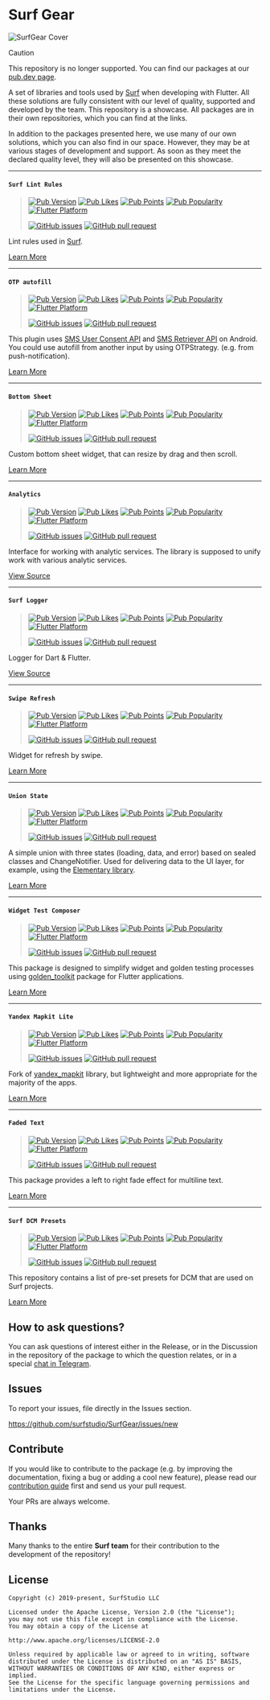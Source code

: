 # Surf Gear

![SurfGear Cover](https://i.ibb.co/k6d07BK/logo-surf-gear.png)
> [!CAUTION]
> This repository is no longer supported. You can find our packages at our [pub.dev page](https://pub.dev/publishers/surf.ru/packages).

A set of libraries and tools used by [Surf](https://surf.ru/) when developing with Flutter.
All these solutions are fully consistent with our level of quality, supported and developed by the team.
This repository is a showcase. All packages are in their own repositories, which you can find at the links.

In addition to the packages presented here, we use many of our own solutions, which you can also find in our space.
However, they may be at various stages of development and support.
As soon as they meet the declared quality level, they will also be presented on this showcase.

---

#### `Surf Lint Rules`

> [![Pub Version](https://img.shields.io/pub/v/surf_lint_rules?logo=dart&logoColor=white)](https://pub.dev/packages/surf_lint_rules/)
[![Pub Likes](https://badgen.net/pub/likes/surf_lint_rules?label=pub%20likes)](https://pub.dev/packages/surf_lint_rules/score)
[![Pub Points](https://badgen.net/pub/points/surf_lint_rules?label=pub%20points)](https://pub.dev/packages/surf_lint_rules/score)
[![Pub Popularity](https://badgen.net/pub/popularity/surf_lint_rules?label=pub%20popularity)](https://pub.dev/packages/surf_lint_rules/score)
[![Flutter Platform](https://badgen.net/pub/flutter-platform/surf_lint_rules)](https://pub.dev/packages/surf_lint_rules/)
>
> [![GitHub issues](https://img.shields.io/github/issues/surfstudio/flutter-surf-lint-rules)](https://github.com/surfstudio/flutter-surf-lint-rules/issues?q=is%3Aissue+is%3Aopen)
> [![GitHub pull request](https://img.shields.io/github/issues-pr/surfstudio/flutter-surf-lint-rules)](https://github.com/surfstudio/flutter-surf-lint-rules/pulls)


Lint rules used in [Surf](https://surf.ru).

[Learn More](https://github.com/surfstudio/flutter-surf-lint-rules)

---

#### `OTP autofill`

> [![Pub Version](https://img.shields.io/pub/v/otp_autofill?logo=dart&logoColor=white)](https://pub.dev/packages/otp_autofill/)
[![Pub Likes](https://badgen.net/pub/likes/otp_autofill?label=pub%20likes)](https://pub.dev/packages/otp_autofill/score)
[![Pub Points](https://badgen.net/pub/points/otp_autofill?label=pub%20points)](https://pub.dev/packages/otp_autofill/score)
[![Pub Popularity](https://badgen.net/pub/popularity/otp_autofill?label=pub%20popularity)](https://pub.dev/packages/otp_autofill/score)
[![Flutter Platform](https://badgen.net/pub/flutter-platform/otp_autofill)](https://pub.dev/packages/otp_autofill/)
>
> [![GitHub issues](https://img.shields.io/github/issues/surfstudio/flutter-otp-autofill)](https://github.com/surfstudio/flutter-otp-autofill/issues?q=is%3Aissue+is%3Aopen)
> [![GitHub pull request](https://img.shields.io/github/issues-pr/surfstudio/flutter-otp-autofill)](https://github.com/surfstudio/flutter-otp-autofill/pulls)

This plugin uses [SMS User Consent API](https://developers.google.com/identity/sms-retriever/user-consent/overview)
and [SMS Retriever API](https://developers.google.com/identity/sms-retriever/overview) on Android. You could use
autofill from another input by using OTPStrategy. (e.g. from push-notification).

[Learn More](https://github.com/surfstudio/flutter-otp-autofill)

---

#### `Bottom Sheet`

> [![Pub Version](https://img.shields.io/pub/v/bottom_sheet?logo=dart&logoColor=white)](https://pub.dev/packages/bottom_sheet/)
[![Pub Likes](https://badgen.net/pub/likes/bottom_sheet?label=pub%20likes)](https://pub.dev/packages/bottom_sheet/score)
[![Pub Points](https://badgen.net/pub/points/bottom_sheet?label=pub%20points)](https://pub.dev/packages/bottom_sheet/score)
[![Pub Popularity](https://badgen.net/pub/popularity/bottom_sheet?label=pub%20popularity)](https://pub.dev/packages/bottom_sheet/score)
[![Flutter Platform](https://badgen.net/pub/flutter-platform/bottom_sheet)](https://pub.dev/packages/bottom_sheet/)
>
> [![GitHub issues](https://img.shields.io/github/issues/surfstudio/flutter-bottom-sheet)](https://github.com/surfstudio/flutter-bottom-sheet/issues?q=is%3Aissue+is%3Aopen)
> [![GitHub pull request](https://img.shields.io/github/issues-pr/surfstudio/flutter-bottom-sheet)](https://github.com/surfstudio/flutter-bottom-sheet/pulls)


Custom bottom sheet widget, that can resize by drag and then scroll.

[Learn More](https://github.com/surfstudio/flutter-bottom-sheet)

---

#### `Analytics`

> [![Pub Version](https://img.shields.io/pub/v/analytics?logo=dart&logoColor=white)](https://pub.dev/packages/analytics/)
[![Pub Likes](https://badgen.net/pub/likes/analytics?label=pub%20likes)](https://pub.dev/packages/analytics/score)
[![Pub Points](https://badgen.net/pub/points/analytics?label=pub%20points)](https://pub.dev/packages/analytics/score)
[![Pub Popularity](https://badgen.net/pub/popularity/analytics?label=pub%20popularity)](https://pub.dev/packages/analytics/score)
[![Flutter Platform](https://badgen.net/pub/flutter-platform/analytics)](https://pub.dev/packages/analytics/)
>
> [![GitHub issues](https://img.shields.io/github/issues/surfstudio/flutter-analytics)](https://github.com/surfstudio/flutter-analytics/issues?q=is%3Aissue+is%3Aopen)
> [![GitHub pull request](https://img.shields.io/github/issues-pr/surfstudio/flutter-analytics)](https://github.com/surfstudio/flutter-analytics/pulls)

Interface for working with analytic services. The library is supposed to unify work with various analytic services.

[View Source](https://github.com/surfstudio/flutter-analytics)

---

#### `Surf Logger`

> [![Pub Version](https://img.shields.io/pub/v/surf_logger?logo=dart&logoColor=white)](https://pub.dev/packages/surf_logger/)
[![Pub Likes](https://badgen.net/pub/likes/surf_logger?label=pub%20likes)](https://pub.dev/packages/surf_logger/score)
[![Pub Points](https://badgen.net/pub/points/surf_logger?label=pub%20points)](https://pub.dev/packages/surf_logger/score)
[![Pub Popularity](https://badgen.net/pub/popularity/surf_logger?label=pub%20popularity)](https://pub.dev/packages/surf_logger/score)
[![Flutter Platform](https://badgen.net/pub/flutter-platform/surf_logger)](https://pub.dev/packages/surf_logger/)
>
> [![GitHub issues](https://img.shields.io/github/issues/surfstudio/flutter-surf-logger)](https://github.com/surfstudio/flutter-surf-logger/issues?q=is%3Aissue+is%3Aopen)
> [![GitHub pull request](https://img.shields.io/github/issues-pr/surfstudio/flutter-surf-logger)](https://github.com/surfstudio/flutter-surf-logger/pulls)

Logger for Dart & Flutter.

[View Source](https://github.com/surfstudio/flutter-surf-logger)

---

#### `Swipe Refresh`

> [![Pub Version](https://img.shields.io/pub/v/swipe_refresh?logo=dart&logoColor=white)](https://pub.dev/packages/swipe_refresh/)
[![Pub Likes](https://badgen.net/pub/likes/swipe_refresh?label=pub%20likes)](https://pub.dev/packages/swipe_refresh/score)
[![Pub Points](https://badgen.net/pub/points/swipe_refresh?label=pub%20points)](https://pub.dev/packages/swipe_refresh/score)
[![Pub Popularity](https://badgen.net/pub/popularity/swipe_refresh?label=pub%20popularity)](https://pub.dev/packages/swipe_refresh/score)
[![Flutter Platform](https://badgen.net/pub/flutter-platform/swipe_refresh)](https://pub.dev/packages/swipe_refresh/)
>
> [![GitHub issues](https://img.shields.io/github/issues/surfstudio/flutter-swipe-refresh)](https://github.com/surfstudio/flutter-swipe-refresh/issues?q=is%3Aissue+is%3Aopen)
> [![GitHub pull request](https://img.shields.io/github/issues-pr/surfstudio/flutter-swipe-refresh)](https://github.com/surfstudio/flutter-swipe-refresh/pulls)

Widget for refresh by swipe.

[Learn More](https://github.com/surfstudio/flutter-swipe-refresh)

---

#### `Union State`

> [![Pub Version](https://img.shields.io/pub/v/union_state?logo=dart&logoColor=white)](https://pub.dev/packages/union_state/)
[![Pub Likes](https://badgen.net/pub/likes/union_state?label=pub%20likes)](https://pub.dev/packages/union_state/score)
[![Pub Points](https://badgen.net/pub/points/union_state?label=pub%20points)](https://pub.dev/packages/union_state/score)
[![Pub Popularity](https://badgen.net/pub/popularity/union_state?label=pub%20popularity)](https://pub.dev/packages/union_state/score)
[![Flutter Platform](https://badgen.net/pub/flutter-platform/union_state)](https://pub.dev/packages/union_state/)
>
> [![GitHub issues](https://img.shields.io/github/issues/surfstudio/flutter-union-state)](https://github.com/surfstudio/flutter-union-state/issues?q=is%3Aissue+is%3Aopen)
> [![GitHub pull request](https://img.shields.io/github/issues-pr/surfstudio/flutter-union-state)](https://github.com/surfstudio/flutter-union-state/pulls)

A simple union with three states (loading, data, and error) based on sealed classes and ChangeNotifier. 
Used for delivering data to the UI layer, for example, using the [Elementary library](https://pub.dev/packages/elementary).

[Learn More](https://github.com/surfstudio/flutter-union-state)

---

#### `Widget Test Composer`

> [![Pub Version](https://img.shields.io/pub/v/surf_widget_test_composer?logo=dart&logoColor=white)](https://pub.dev/packages/surf_widget_test_composer/)
[![Pub Likes](https://badgen.net/pub/likes/surf_widget_test_composer?label=pub%20likes)](https://pub.dev/packages/surf_widget_test_composer/score)
[![Pub Points](https://badgen.net/pub/points/surf_widget_test_composer?label=pub%20points)](https://pub.dev/packages/surf_widget_test_composer/score)
[![Pub Popularity](https://badgen.net/pub/popularity/surf_widget_test_composer?label=pub%20popularity)](https://pub.dev/packages/surf_widget_test_composer/score)
[![Flutter Platform](https://badgen.net/pub/flutter-platform/surf_widget_test_composer)](https://pub.dev/packages/surf_widget_test_composer/)
>
> [![GitHub issues](https://img.shields.io/github/issues/surfstudio/flutter-surf-widget-test-composer)](https://github.com/surfstudio/flutter-surf-widget-test-composer/issues?q=is%3Aissue+is%3Aopen)
> [![GitHub pull request](https://img.shields.io/github/issues-pr/surfstudio/flutter-surf-widget-test-composer)](https://github.com/surfstudio/flutter-surf-widget-test-composer/pulls)

This package is designed to simplify widget and golden testing processes using [golden_toolkit](https://pub.dev/packages/golden_toolkit) package for Flutter applications.

[Learn More](https://github.com/surfstudio/flutter-surf-widget-test-composer)

---

#### `Yandex Mapkit Lite`

> [![Pub Version](https://img.shields.io/pub/v/yandex_mapkit_lite?logo=dart&logoColor=white)](https://pub.dev/packages/yandex_mapkit_lite/)
[![Pub Likes](https://badgen.net/pub/likes/yandex_mapkit_lite?label=pub%20likes)](https://pub.dev/packages/yandex_mapkit_lite/score)
[![Pub Points](https://badgen.net/pub/points/yandex_mapkit_lite?label=pub%20points)](https://pub.dev/packages/yandex_mapkit_lite/score)
[![Pub Popularity](https://badgen.net/pub/popularity/yandex_mapkit_lite?label=pub%20popularity)](https://pub.dev/packages/yandex_mapkit_lite/score)
[![Flutter Platform](https://badgen.net/pub/flutter-platform/yandex_mapkit_lite)](https://pub.dev/packages/yandex_mapkit_lite/)
>
> [![GitHub issues](https://img.shields.io/github/issues/surfstudio/yandex-mapkit-lite-flutter)](https://github.com/surfstudio/yandex-mapkit-lite-flutter/issues?q=is%3Aissue+is%3Aopen)
> [![GitHub pull request](https://img.shields.io/github/issues-pr/surfstudio/yandex-mapkit-lite-flutter)](https://github.com/surfstudio/yandex-mapkit-lite-flutter/pulls)

Fork of [yandex_mapkit](https://pub.dev/packages/yandex_mapkit) library, but lightweight and more appropriate for the majority of the apps.

[Learn More](https://github.com/surfstudio/yandex-mapkit-lite-flutter)

---

#### `Faded Text`

> [![Pub Version](https://img.shields.io/pub/v/faded_text?logo=dart&logoColor=white)](https://pub.dev/packages/faded_text/)
[![Pub Likes](https://badgen.net/pub/likes/faded_text?label=pub%20likes)](https://pub.dev/packages/faded_text/score)
[![Pub Points](https://badgen.net/pub/points/faded_text?label=pub%20points)](https://pub.dev/packages/faded_text/score)
[![Pub Popularity](https://badgen.net/pub/popularity/faded_text?label=pub%20popularity)](https://pub.dev/packages/faded_text/score)
[![Flutter Platform](https://badgen.net/pub/flutter-platform/faded_text)](https://pub.dev/packages/faded_text/)
>
> [![GitHub issues](https://img.shields.io/github/issues/surfstudio/surf-flutter-faded-text)](https://github.com/surfstudio/surf-flutter-faded-text/issues?q=is%3Aissue+is%3Aopen)
> [![GitHub pull request](https://img.shields.io/github/issues-pr/surfstudio/surf-flutter-faded-text)](https://github.com/surfstudio/surf-flutter-faded-text/pulls)

This package provides a left to right fade effect for multiline text.

[Learn More](https://github.com/surfstudio/surf-flutter-faded-text)

---

#### `Surf DCM Presets`

> [![Pub Version](https://img.shields.io/pub/v/surf_dcm_presets?logo=dart&logoColor=white)](https://pub.dev/packages/surf_dcm_presets/)
[![Pub Likes](https://badgen.net/pub/likes/surf_dcm_presets?label=pub%20likes)](https://pub.dev/packages/surf_dcm_presets/score)
[![Pub Points](https://badgen.net/pub/points/surf_dcm_presets?label=pub%20points)](https://pub.dev/packages/surf_dcm_presets/score)
[![Pub Popularity](https://badgen.net/pub/popularity/surf_dcm_presets?label=pub%20popularity)](https://pub.dev/packages/surf_dcm_presets/score)
[![Flutter Platform](https://badgen.net/pub/flutter-platform/surf_dcm_presets)](https://pub.dev/packages/surf_dcm_presets/)
>
> [![GitHub issues](https://img.shields.io/github/issues/surfstudio/surf-dcm-presets)](https://github.com/surfstudio/surf-dcm-presets/issues?q=is%3Aissue+is%3Aopen)
> [![GitHub pull request](https://img.shields.io/github/issues-pr/surfstudio/surf-dcm-presets)](https://github.com/surfstudio/surf-dcm-presets/pulls)

This repository contains a list of pre-set presets for DCM that are used on Surf projects.

[Learn More](https://github.com/surfstudio/surf-dcm-presets)


## How to ask questions?

You can ask questions of interest either in the Release, or in the Discussion in the repository of the package to which
the question relates, or in a special [chat in Telegram](https://t.me/SurfGear).

## Issues

To report your issues, file directly in the Issues section.

https://github.com/surfstudio/SurfGear/issues/new

## Contribute

If you would like to contribute to the package (e.g. by improving the documentation, fixing a bug or adding a cool new
feature), please read our [contribution guide](./CONTRIBUTING.md) first and send us your pull request.

Your PRs are always welcome.

## Thanks

Many thanks to the entire **Surf team** for their contribution to the development of the repository!

## License

```text
Copyright (c) 2019-present, SurfStudio LLC  

Licensed under the Apache License, Version 2.0 (the "License");  
you may not use this file except in compliance with the License.  
You may obtain a copy of the License at  

http://www.apache.org/licenses/LICENSE-2.0  

Unless required by applicable law or agreed to in writing, software  
distributed under the License is distributed on an "AS IS" BASIS,  
WITHOUT WARRANTIES OR CONDITIONS OF ANY KIND, either express or implied.  
See the License for the specific language governing permissions and  
limitations under the License.  
```
